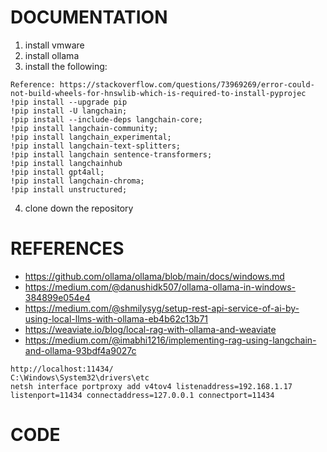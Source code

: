 # DOCUMENTATION

1. install vmware
2. install ollama
3. install the following:
```
Reference: https://stackoverflow.com/questions/73969269/error-could-not-build-wheels-for-hnswlib-which-is-required-to-install-pyprojec
!pip install --upgrade pip
!pip install -U langchain;
!pip install --include-deps langchain-core;
!pip install langchain-community;
!pip install langchain_experimental;
!pip install langchain-text-splitters;
!pip install langchain sentence-transformers;
!pip install langchainhub
!pip install gpt4all;
!pip install langchain-chroma;
!pip install unstructured;
```
4. clone down the repository


# REFERENCES
- https://github.com/ollama/ollama/blob/main/docs/windows.md
- https://medium.com/@danushidk507/ollama-ollama-in-windows-384899e054e4
- https://medium.com/@shmilysyg/setup-rest-api-service-of-ai-by-using-local-llms-with-ollama-eb4b62c13b71
- https://weaviate.io/blog/local-rag-with-ollama-and-weaviate
- https://medium.com/@imabhi1216/implementing-rag-using-langchain-and-ollama-93bdf4a9027c
```
http://localhost:11434/
C:\Windows\System32\drivers\etc
netsh interface portproxy add v4tov4 listenaddress=192.168.1.17 listenport=11434 connectaddress=127.0.0.1 connectport=11434 
```
# CODE
